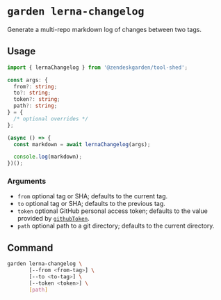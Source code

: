 # `garden lerna-changelog`

Generate a multi-repo markdown log of changes between two tags.

## Usage

```ts
import { lernaChangelog } from '@zendeskgarden/tool-shed';

const args: {
  from?: string;
  to?: string;
  token?: string;
  path?: string;
} = {
  /* optional overrides */
};

(async () => {
  const markdown = await lernaChangelog(args);

  console.log(markdown);
})();
```

### Arguments

- `from` optional tag or SHA; defaults to the current tag.
- `to` optional tag or SHA; defaults to the previous tag.
- `token` optional GitHub personal access token; defaults to the value
  provided by [`githubToken`](../token#readme).
- `path` optional path to a git directory; defaults to the current directory.

## Command

```sh
garden lerna-changelog \
       [--from <from-tag>] \
       [--to <to-tag>] \
       [--token <token>] \
       [path]
```
